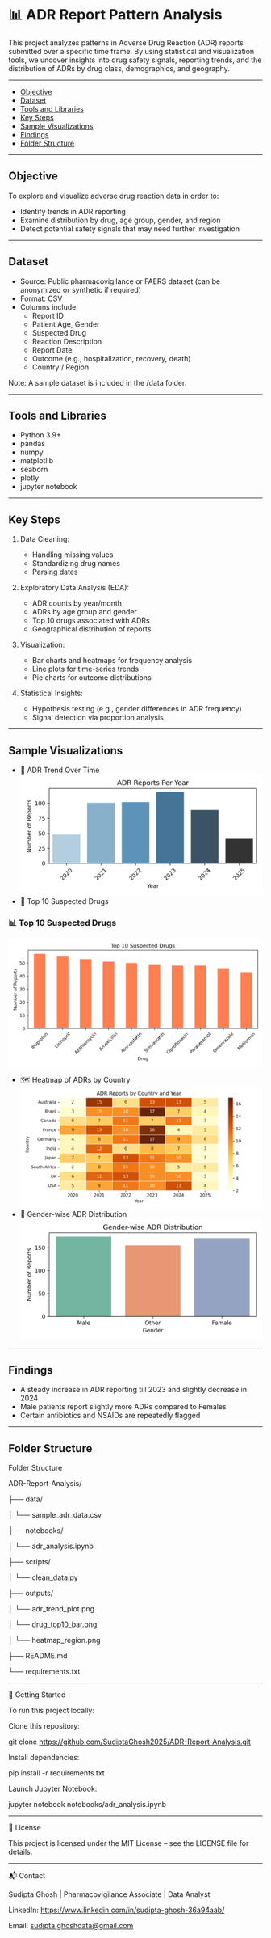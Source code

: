 # 📊 ADR Report Pattern Analysis

This project analyzes patterns in Adverse Drug Reaction (ADR) reports submitted over a specific time frame. By using statistical and visualization tools, we uncover insights into drug safety signals, reporting trends, and the distribution of ADRs by drug class, demographics, and geography.

---


- [Objective](#objective)
- [Dataset](#dataset)
- [Tools and Libraries](#tools-and-libraries)
- [Key Steps](#key-steps)
- [Sample Visualizations](#sample-visualizations)
- [Findings](#findings)
- [Folder Structure](#folder-structure)

---

## Objective

To explore and visualize adverse drug reaction data in order to:
- Identify trends in ADR reporting
- Examine distribution by drug, age group, gender, and region
- Detect potential safety signals that may need further investigation

---

## Dataset

- Source: Public pharmacovigilance or FAERS dataset (can be anonymized or synthetic if required)
- Format: CSV
- Columns include:
  - Report ID
  - Patient Age, Gender
  - Suspected Drug
  - Reaction Description
  - Report Date
  - Outcome (e.g., hospitalization, recovery, death)
  - Country / Region

Note: A sample dataset is included in the /data folder.

---

## Tools and Libraries

- Python 3.9+
- pandas
- numpy
- matplotlib
- seaborn
- plotly
- jupyter notebook

---

## Key Steps

1. Data Cleaning:
   - Handling missing values
   - Standardizing drug names
   - Parsing dates

2. Exploratory Data Analysis (EDA):
   - ADR counts by year/month
   - ADRs by age group and gender
   - Top 10 drugs associated with ADRs
   - Geographical distribution of reports

3. Visualization:
   - Bar charts and heatmaps for frequency analysis
   - Line plots for time-series trends
   - Pie charts for outcome distributions

4. Statistical Insights:
   - Hypothesis testing (e.g., gender differences in ADR frequency)
   - Signal detection via proportion analysis

---

## Sample Visualizations

- 📌 ADR Trend Over Time
 ![Top Drugs](outputs/adr_reports_per_year.png)
- 🧪 Top 10 Suspected Drugs
### 📊 Top 10 Suspected Drugs
![Top Drugs](outputs/top_10_suspected_drugs.png)

- 🗺️ Heatmap of ADRs by Country
![Heat Map](outputs/improved_adr_heatmap_country_year.png)
- 🚻 Gender-wise ADR Distribution
![Gender-wise ADR Distribution](outputs/gender_distribution.png)


---

## Findings

- A steady increase in ADR reporting till 2023 and slightly decrease in 2024
- Male patients report slightly more ADRs compared to Females
- Certain antibiotics and NSAIDs are repeatedly flagged



---

## Folder Structure
Folder Structure

ADR-Report-Analysis/

├── data/

│ └── sample_adr_data.csv

├── notebooks/

│ └── adr_analysis.ipynb

├── scripts/

│ └── clean_data.py

├── outputs/

│ └── adr_trend_plot.png

│ └── drug_top10_bar.png

│ └── heatmap_region.png

├── README.md

└── requirements.txt

---

🚀 Getting Started

To run this project locally:

Clone this repository:

git clone https://github.com/SudiptaGhosh2025/ADR-Report-Analysis.git

Install dependencies:

pip install -r requirements.txt

Launch Jupyter Notebook:

jupyter notebook notebooks/adr_analysis.ipynb

---

🧾 License

This project is licensed under the MIT License – see the LICENSE file for details.

---

📬 Contact

Sudipta Ghosh | Pharmacovigilance Associate | Data Analyst

LinkedIn: https://www.linkedin.com/in/sudipta-ghosh-36a94aab/

Email: sudipta.ghoshdata@gmail.com
